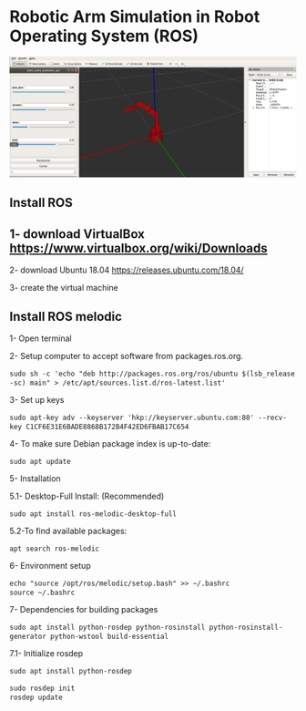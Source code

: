 # Robotic Arm Simulation in Robot Operating System (ROS)

   ![image](RobotArm.png)

## Install ROS 

## 1- download VirtualBox  https://www.virtualbox.org/wiki/Downloads

2- download Ubuntu 18.04  https://releases.ubuntu.com/18.04/

3- create the virtual machine 

## Install ROS melodic

1- Open terminal

2- Setup computer to accept software from packages.ros.org.
```
sudo sh -c 'echo "deb http://packages.ros.org/ros/ubuntu $(lsb_release -sc) main" > /etc/apt/sources.list.d/ros-latest.list'

```

3- Set up keys

```
sudo apt-key adv --keyserver 'hkp://keyserver.ubuntu.com:80' --recv-key C1CF6E31E6BADE8868B172B4F42ED6FBAB17C654
```

4- To make sure Debian package index is up-to-date:
```
sudo apt update
```

5- Installation

5.1- Desktop-Full Install: (Recommended) 
```
sudo apt install ros-melodic-desktop-full
```

5.2-To find available packages:
```
apt search ros-melodic
```

6- Environment setup
```
echo "source /opt/ros/melodic/setup.bash" >> ~/.bashrc
source ~/.bashrc
```

7- Dependencies for building packages
```
sudo apt install python-rosdep python-rosinstall python-rosinstall-generator python-wstool build-essential
```

7.1- Initialize rosdep

```
sudo apt install python-rosdep
```

```
sudo rosdep init
rosdep update
```












